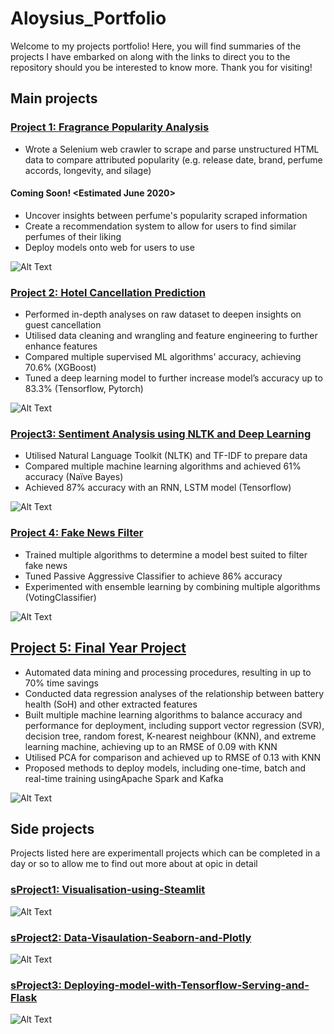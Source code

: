 # Aloysius_Portfolio
Welcome to my projects portfolio! Here, you will find summaries of the projects I have embarked on along with the links to direct you to the repository should you be interested to know more. Thank you for visiting!

## Main projects
### [Project 1: Fragrance Popularity Analysis](https://github.com/Loyloyy/Fragrance_Popularity_Analysis)
* Wrote a Selenium web crawler to scrape and parse unstructured HTML data to compare attributed popularity (e.g. release date, brand, perfume accords, longevity, and silage)
#### Coming Soon! <Estimated June 2020>
* Uncover insights between perfume's popularity scraped information
* Create a recommendation system to allow for users to find similar perfumes of their liking
* Deploy models onto web for users to use

![Alt Text](https://user-images.githubusercontent.com/64775878/84164498-28db2e00-aaa5-11ea-9fb8-333d3a66a9f2.PNG)


### [Project 2: Hotel Cancellation Prediction](https://github.com/Loyloyy/Hotel_Cancellation_Prediction)
* Performed in-depth analyses on raw dataset to deepen insights on guest cancellation
* Utilised data cleaning and wrangling and feature engineering to further enhance features 
* Compared multiple supervised ML algorithms' accuracy, achieving 70.6% (XGBoost)
* Tuned a deep learning model to further increase model’s accuracy up to 83.3% (Tensorflow, Pytorch)

![Alt Text](https://user-images.githubusercontent.com/64775878/84164507-2aa4f180-aaa5-11ea-9141-4797b5408668.jpg)


### [Project3: Sentiment Analysis using NLTK and Deep Learning](https://github.com/Loyloyy/Sentiment_Analysis)
* Utilised Natural Language Toolkit (NLTK) and TF-IDF to prepare data
* Compared multiple machine learning algorithms and achieved 61% accuracy (Naïve Bayes)
* Achieved 87% accuracy with an RNN, LSTM model (Tensorflow)

![Alt Text](https://user-images.githubusercontent.com/64775878/84164513-2c6eb500-aaa5-11ea-9dc9-5a9a2d863e68.jpg)

### [Project 4: Fake News Filter](https://github.com/Loyloyy/Fake_News_Filter)
* Trained multiple algorithms to determine a model best suited to filter fake news
* Tuned Passive Aggressive Classifier to achieve 86% accuracy
* Experimented with ensemble learning by combining multiple algorithms (VotingClassifier)

![Alt Text](https://user-images.githubusercontent.com/64775878/84164515-2d074b80-aaa5-11ea-8697-260505a41290.jpg)



## [Project 5: Final Year Project](https://github.com/Loyloyy/Final_Year_Project)
* Automated data mining and processing procedures, resulting in up to 70% time savings
* Conducted data regression analyses of the relationship between battery health (SoH) and other extracted features
* Built multiple machine learning algorithms to balance accuracy and performance for deployment, including support vector regression (SVR), decision tree, random forest, K-nearest neighbour (KNN), and extreme learning machine, achieving up to an RMSE of 0.09 with KNN
* Utilised PCA for comparison and achieved up to RMSE of 0.13 with KNN
* Proposed methods to deploy models, including one-time, batch and real-time training usingApache Spark and Kafka

![Alt Text](https://user-images.githubusercontent.com/64775878/84164523-2ed10f00-aaa5-11ea-92fc-8216651815be.png)



## Side projects 
Projects listed here are experimentall projects which can be completed in a day or so to allow me to find out more about at opic in detail
### [sProject1: Visualisation-using-Steamlit](https://github.com/Loyloyy/Visualisation-using-Steamlit)
![Alt Text](https://user-images.githubusercontent.com/64775878/84164765-81123000-aaa5-11ea-9816-5c8ac6f6614b.png)

### [sProject2: Data-Visaulation-Seaborn-and-Plotly](https://github.com/Loyloyy/Data-Visualation-Seaborn-and-Plotly)
![Alt Text](https://user-images.githubusercontent.com/64775878/84164771-81aac680-aaa5-11ea-8275-0d0a0cf06790.png)

### [sProject3: Deploying-model-with-Tensorflow-Serving-and-Flask](https://github.com/Loyloyy/Deploying-model-with-Tensorflow-Serving-and-Flask)
![Alt Text](https://user-images.githubusercontent.com/64775878/84164714-7192e700-aaa5-11ea-9187-fb4e79c96c24.png)
